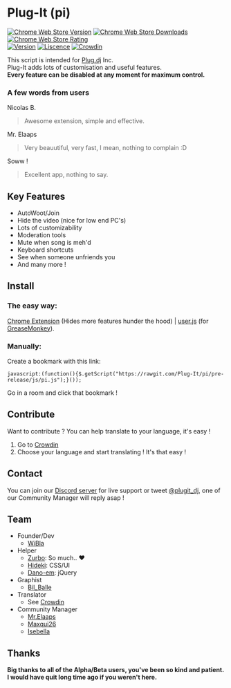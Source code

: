 # Plug-It (pi)

[![Chrome Web Store Version](https://img.shields.io/chrome-web-store/v/bikeoipagmbnkipclndbmfkjdcljocej.svg?maxAge=2592000)](https://chrome.google.com/webstore/detail/plug-it-extension/bikeoipagmbnkipclndbmfkjdcljocej)
[![Chrome Web Store Downloads](https://img.shields.io/chrome-web-store/d/bikeoipagmbnkipclndbmfkjdcljocej.svg?maxAge=2592000)](https://chrome.google.com/webstore/detail/plug-it-extension/bikeoipagmbnkipclndbmfkjdcljocej)
[![Chrome Web Store Rating](https://img.shields.io/chrome-web-store/rating/bikeoipagmbnkipclndbmfkjdcljocej.svg?maxAge=2592000)](https://chrome.google.com/webstore/detail/plug-it-extension/bikeoipagmbnkipclndbmfkjdcljocej/reviews)  
[![Version](https://img.shields.io/badge/version-1.0.0-green.svg?maxAge=2592000)](https://github.com/Plug-It/pi/commits/pre-release)
[![Liscence](https://img.shields.io/badge/license-GPL-blue.svg?maxAge=2592000)](https://github.com/Plug-It/pi/blob/pre-release/LICENSE.md)
[![Crowdin](https://d322cqt584bo4o.cloudfront.net/plug-it/localized.svg?maxAge=2592000)](https://crowdin.com/project/plug-it)

This script is intended for [Plug.dj](https://plug.dj) Inc.  
Plug-It adds lots of customisation and useful features.  
**Every feature can be disabled at any moment for maximum control.**  

### A few words from users

Nicolas B.  
> Awesome extension, simple and effective.  

Mr. Elaaps  
> Very beauutiful, very fast, I mean, nothing to complain :D  

Soww !  
> Excellent app, nothing to say.  

## Key Features
  - AutoWoot/Join
  - Hide the video (nice for low end PC's)
  - Lots of customizability
  - Moderation tools
  - Mute when song is meh'd
  - Keyboard shortcuts
  - See when someone unfriends you
  - And many more !

## Install
### The easy way:
[Chrome Extension](https://chrome.google.com/webstore/detail/wibla-script/bikeoipagmbnkipclndbmfkjdcljocej) (Hides more features hunder the hood) | [user.js](https://github.com/Plug-It/extension/raw/master/firefox/Plug-It.user.js) (for [GreaseMonkey](https://addons.mozilla.org/en-US/firefox/addon/greasemonkey/)).  

### Manually:  
Create a bookmark with this link:  
```
javascript:(function(){$.getScript("https://rawgit.com/Plug-It/pi/pre-release/js/pi.js");}());
```  
Go in a room and click that bookmark !  

## Contribute
Want to contribute ? You can help translate to your language, it's easy !
  
  1. Go to [Crowdin](https://crowdin.com/project/plug-it)
  2. Choose your language and start translating ! It's that easy !

## Contact
You can join our [Discord server](https://discord.gg/RKNZpph) for live support or tweet [@plugit_dj](https://twitter.com/plugit_dj), one of our Community Manager will reply asap !

## Team
  - Founder/Dev
    - [WiBla](https://plug.dj/@/wibla)
  - Helper
    - [Zurbo](https://plug.dj/@/zurbo): So much.. ♥
    - [Hideki](https://plug.dj/@/hideki): CSS/UI
    - [Dano-em](https://plug.dj/@/dano-em): jQuery
  - Graphist
    - [Bil_Balle](https://plug.dj/@/bil-balle)
  - Translator
    - See [Crowdin](https://crowdin.com/project/plug-it)
  - Community Manager
    - [Mr.Elaaps](https://plug.dj/@/mr-elaaps)
    - [Maxqui26](https://plug.dj/@/maxqui26)
    - [Isebella](https://plug.dj/@/isebella)

## Thanks
**Big thanks to all of the Alpha/Beta users, you've been so kind and patient.
I would have quit long time ago if you weren't here.**
